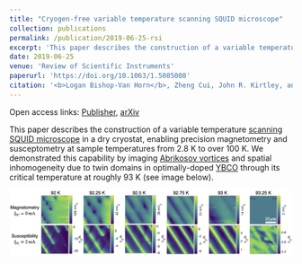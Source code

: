 ```yaml
---
title: "Cryogen-free variable temperature scanning SQUID microscope"
collection: publications
permalink: /publication/2019-06-25-rsi
excerpt: 'This paper describes the construction of a variable temperature scanning SQUID microscope in a dry cryostat, enabling precision magnetometry and susceptometry at sample temperatures from 2.8 K to over 100 K.'
date: 2019-06-25
venue: 'Review of Scientific Instruments'
paperurl: 'https://doi.org/10.1063/1.5085008'
citation: '<b>Logan Bishop-Van Horn</b>, Zheng Cui, John R. Kirtley, and Kathryn A. Moler , &quot;Cryogen-free variable temperature scanning SQUID microscope&quot;, Review of Scientific Instruments <b>90</b>, 063705 (2019).'
---
```


Open access links: [Publisher](https://doi.org/10.1063/1.5085008), [arXiv](https://arxiv.org/abs/1812.03215)

This paper describes the construction of a variable temperature [scanning SQUID microscope](https://en.wikipedia.org/wiki/Scanning_SQUID_microscopy) in a dry cryostat, enabling precision magnetometry and susceptometry at sample temperatures from 2.8 K to over 100 K. We demonstrated this capability by imaging [Abrikosov vortices](https://en.wikipedia.org/wiki/Abrikosov_vortex) and spatial inhomogeneity due to twin domains in optimally-doped [YBCO](https://en.wikipedia.org/wiki/Yttrium_barium_copper_oxide) through its critical temperature at roughly 93 K (see image below).

![Imaging vortices in YBCO](../images/vortices_tc.png)
